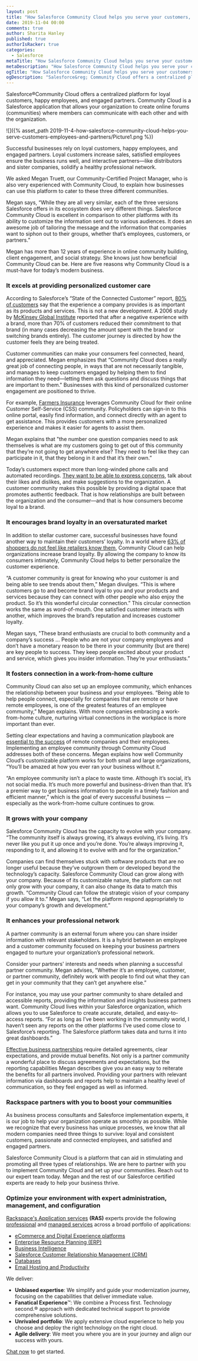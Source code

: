 ```yaml
---
layout: post
title: "How Salesforce Community Cloud helps you serve your customers, employees, and partners"
date: 2019-11-04 00:00
comments: true
author: Sharita Hanley
published: true
authorIsRacker: true
categories:
  - Salesforce
metaTitle: "How Salesforce Community Cloud helps you serve your customers, employees, and partners"
metaDescription: "How Salesforce Community Cloud helps you serve your customers, employees, and partners"
ogTitle: "How Salesforce Community Cloud helps you serve your customers, employees, and partners"
ogDescription: "Salesforce&reg; Community Cloud offers a centralized platform for loyal customers, happy employees, and engaged partners."
---
```


Salesforce&reg;Community Cloud offers a centralized platform for loyal customers, happy employees, and engaged partners. Community Cloud is a Salesforce application that allows your organization to create online forums (communities) where members can communicate with each other and with the organization. 

<!-- more -->

![]({% asset_path 2019-11-4-how-salesforce-community-cloud-helps-you-serve-customers-employees-and-partners/Picture1.png %})

Successful businesses rely on loyal customers, happy employees, and engaged partners. Loyal customers increase sales, satisfied employees ensure the business runs well, and interactive partners&mdash;like distributors and sister companies, solidify a healthy professional network. 

We asked Megan Truett, our Community-Certified Project Manager, who is also very experienced with Community Cloud, to explain how businesses can use this platform to cater to these three different communities.

Megan says, “While they are all very similar, each of the three versions Salesforce offers in its ecosystem does very different things. Salesforce Community Cloud is excellent in comparison to other platforms with its ability to customize the information sent out to various audiences. It does an awesome job of tailoring the message and the information that companies want to siphon out to their groups, whether that’s employees, customers, or partners.” 

Megan has more than 12 years of experience in online community building, client engagement, and social strategy. She knows just how beneficial Community Cloud can be. Here are five reasons why Community Cloud is a must-have for today’s modern business. 

### It excels at providing personalized customer care

According to Salesforce’s “State of the Connected Customer” report, [80% of customers](https://www.marketingweek.com/how-customer-experience-impacts-the-bottom-line/) say that the experience a company provides is as important as its products and services. This is not a new development. A 2006 study by [McKinsey Global Institute](https://www.mckinsey.com/business-functions/organization/our-insights/the-moment-of-truth-in-customer-service) reported that after a negative experience with a brand, more than 70% of customers reduced their commitment to that brand (in many cases decreasing the amount spent with the brand or switching brands entirely). The customer journey is directed by how the customer feels they are being treated.

Customer communities can make your consumers feel connected, heard, and appreciated. Megan emphasizes that “Community Cloud does a really great job of connecting people, in ways that are not necessarily tangible, and manages to keep customers engaged by helping them to find information they need&mdash;letting them ask questions and discuss things that are important to them." Businesses with this kind of personalized customer engagement are positioned to thrive.

For example, [Farmers Insurance](https://www.salesforce.com/customer-success-stories/farmers-insurance/#) leverages Community Cloud for their online Customer Self-Service (CSS) community. Policyholders can sign-in to this online portal, easily find information, and connect directly with an agent to get assistance. This provides customers with a more personalized experience and makes it easier for agents to assist them.

Megan explains that "the number one question companies need to ask themselves is what are my customers going to get out of this community that they’re not going to get anywhere else? They need to feel like they can participate in it, that they belong in it and that it’s their own.” 

Today’s customers expect more than long-winded phone calls and automated recordings. [They want to be able to express concerns](https://www.adweek.com/brand-marketing/why-brands-must-quickly-shift-from-communication-with-consumers-to-conversation/), talk about their likes and dislikes, and make suggestions to the organization. A customer community makes this possible by providing a digital space that promotes authentic feedback. That is how relationships are built between the organization and the consumer&mdash;and that is how consumers become loyal to a brand. 

### It encourages brand loyalty in an oversaturated market

In addition to stellar customer care, successful businesses have found another way to maintain their customers’ loyalty. In a world where [63% of shoppers do not feel like retailers know them](https://www.salesforce.com/blog/2017/05/14-retail-customer-experience-stats.html), Community Cloud can help organizations increase brand loyalty. By allowing the company to know its consumers intimately, Community Cloud helps to better personalize the customer experience. 

“A customer community is great for knowing who your customer is and being able to see trends about them,” Megan divulges. “This is where customers go to and become brand loyal to you and your products and services because they can connect with other people who also enjoy the product. So it’s this wonderful circular connection.” This circular connection works the same as word-of-mouth. One satisfied customer interacts with another, which improves the brand’s reputation and increases customer loyalty. 

Megan says, "These brand enthusiasts are crucial to both community and a company’s success ... People who are not your company employees and don’t have a monetary reason to be there in your community (but are there) are key people to success. They keep people excited about your product and service, which gives you insider information. They’re your enthusiasts.” 

### It fosters connection in a work-from-home culture

Community Cloud can also set up an employee community, which enhances the relationship between your business and your employees. “Being able to help people connect, especially for companies that are remote or have remote employees, is one of the greatest features of an employee community,” Megan explains. With more companies embracing a work-from-home culture, nurturing virtual connections in the workplace is more important than ever. 

Setting clear expectations and having a communication playbook are [essential to the success](https://www.inc.com/amanda-pressner-kreuser/the-most-successful-remote-teams-do-these-5-things.html) of remote companies and their employees. Implementing an employee community through Community Cloud addresses both of these concerns. Megan explains how well Community Cloud’s customizable platform works for both small and large organizations, “You’ll be amazed at how you ever ran your business without it.” 

“An employee community isn’t a place to waste time. Although it’s social, it’s not social media. It’s much more powerful and business-driven than that. It’s a premier way to get business information to people in a timely fashion and efficient manner,” which is the goal of every successful business — especially as the work-from-home culture continues to grow. 

### It grows with your company

Salesforce Community Cloud has the capacity to evolve with your company. “The community itself is always growing, it’s always evolving, it’s living. It’s never like you put it up once and you’re done. You’re always improving it, responding to it, and allowing it to evolve with and for the organization.” 

Companies can find themselves stuck with software products that are no longer useful because they’ve outgrown them or developed beyond the technology’s capacity. Salesforce Community Cloud can grow along with your company. Because of its customizable nature, the platform can not only grow with your company, it can also change its data to match this growth. “Community Cloud can follow the strategic vision of your company if you allow it to.” Megan says, “Let the platform respond appropriately to your company’s growth and development.”

### It enhances your professional network 

A partner community is an external forum where you can share insider information with relevant stakeholders. It is a hybrid between an employee and a customer community focused on keeping your business partners engaged to nurture your organization’s professional network.

Consider your partners' interests and needs when planning a successful partner community. Megan advises, “Whether it’s an employee, customer, or partner community, definitely work with people to find out what they can get in your community that they can’t get anywhere else.” 

For instance, you may use your partner community to share detailed and accessible reports, providing the information and insights business partners want. Community Cloud lives within your Salesforce organization, which allows you to use Salesforce to create accurate, detailed, and easy-to-access reports. “For as long as I’ve been working in the community world, I haven’t seen any reports on the other platforms I’ve used come close to Salesforce’s reporting. The Salesforce platform takes data and turns it into great dashboards.” 

[Effective business partnerships](https://www.inc.com/amanda-pressner-kreuser/the-most-successful-remote-teams-do-these-5-things.html) require detailed agreements, clear expectations, and provide mutual benefits. Not only is a partner community a wonderful place to discuss agreements and expectations, but the reporting capabilities Megan describes give you an easy way to reiterate the benefits for all partners involved. Providing your partners with relevant information via dashboards and reports help to maintain a healthy level of communication, so they feel engaged as well as informed.

### Rackspace partners with you to boost your communities

As business process consultants and Salesforce implementation experts, it is our job to help your organization operate as smoothly as possible. While we recognize that every business has unique processes, we know that all modern companies need three things to survive: loyal and consistent customers, passionate and connected employees, and satisfied and engaged partners. 

Salesforce Community Cloud is a platform that can aid in stimulating and promoting all three types of relationships. We are here to partner with you to implement Community Cloud and set up your communities. Reach out to our expert team today. Megan and the rest of our Salesforce certified experts are ready to help your business thrive.


### Optimize your environment with expert administration, management, and configuration

[Rackspace's Application services](https://www.rackspace.com/application-management/managed-services)
**(RAS)** experts provide the following [professional](https://www.rackspace.com/application-management/professional-services)
and
[managed services](https://www.rackspace.com/application-management/managed-services) across
a broad portfolio of applications:

- [eCommerce and Digital Experience platforms](https://www.rackspace.com/ecommerce-digital-experience)
- [Enterprise Resource Planning (ERP)](https://www.rackspace.com/erp)
- [Business Intelligence](https://www.rackspace.com/business-intelligence)
- [Salesforce Customer Relationship Management (CRM)](https://www.rackspace.com/salesforce-managed-services)
- [Databases](https://www.rackspace.com/dba-services)
- [Email Hosting and Productivity](https://www.rackspace.com/email-hosting)

We deliver:

- **Unbiased expertise**: We simplify and guide your modernization journey,
focusing on the capabilities that deliver immediate value.
- **Fanatical Experience**&trade;: We combine a Process first. Technology second.&reg;
approach with dedicated technical support to provide comprehensive solutions.
- **Unrivaled portfolio**: We apply extensive cloud experience to help you
choose and deploy the right technology on the right cloud.
- **Agile delivery**: We meet you where you are in your journey and align
our success with yours.

[Chat now](https://www.rackspace.com/#chat) to get started.
